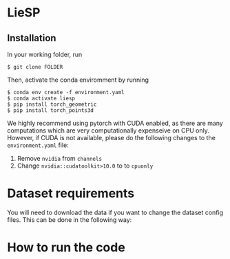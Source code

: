 # LieSP

## Installation

In your working folder, run 
```commandline
$ git clone FOLDER
```

Then, activate the conda enviromment by running 

```commandline
$ conda env create -f environment.yaml
$ conda activate liesp
$ pip install torch_geometric
$ pip install torch_points3d
```

We highly recommend using pytorch with CUDA enabled, as there are many computations which are very computationally expenseive on CPU only. However, if CUDA is not available, please do the following changes to the `environment.yaml` file: 

1) Remove `nvidia` from `channels`
2) Change `nvidia::cudatoolkit>10.0` to to `cpuonly`



# Dataset requirements
You will need to download the data if you want to change the dataset config files. This can be done in the following way:

# How to run the code



